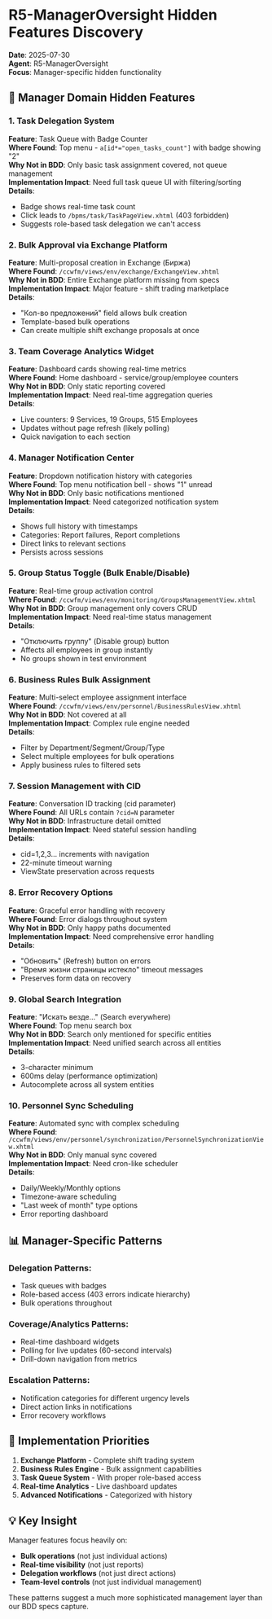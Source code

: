# R5-ManagerOversight Hidden Features Discovery

**Date**: 2025-07-30  
**Agent**: R5-ManagerOversight  
**Focus**: Manager-specific hidden functionality

## 🎯 Manager Domain Hidden Features

### 1. Task Delegation System
**Feature**: Task Queue with Badge Counter  
**Where Found**: Top menu - `a[id*="open_tasks_count"]` with badge showing "2"  
**Why Not in BDD**: Only basic task assignment covered, not queue management  
**Implementation Impact**: Need full task queue UI with filtering/sorting  
**Details**:
- Badge shows real-time task count
- Click leads to `/bpms/task/TaskPageView.xhtml` (403 forbidden)
- Suggests role-based task delegation we can't access

### 2. Bulk Approval via Exchange Platform
**Feature**: Multi-proposal creation in Exchange (Биржа)  
**Where Found**: `/ccwfm/views/env/exchange/ExchangeView.xhtml`  
**Why Not in BDD**: Entire Exchange platform missing from specs  
**Implementation Impact**: Major feature - shift trading marketplace  
**Details**:
- "Кол-во предложений" field allows bulk creation
- Template-based bulk operations
- Can create multiple shift exchange proposals at once

### 3. Team Coverage Analytics Widget
**Feature**: Dashboard cards showing real-time metrics  
**Where Found**: Home dashboard - service/group/employee counters  
**Why Not in BDD**: Only static reporting covered  
**Implementation Impact**: Need real-time aggregation queries  
**Details**:
- Live counters: 9 Services, 19 Groups, 515 Employees
- Updates without page refresh (likely polling)
- Quick navigation to each section

### 4. Manager Notification Center
**Feature**: Dropdown notification history with categories  
**Where Found**: Top menu notification bell - shows "1" unread  
**Why Not in BDD**: Only basic notifications mentioned  
**Implementation Impact**: Need categorized notification system  
**Details**:
- Shows full history with timestamps
- Categories: Report failures, Report completions
- Direct links to relevant sections
- Persists across sessions

### 5. Group Status Toggle (Bulk Enable/Disable)
**Feature**: Real-time group activation control  
**Where Found**: `/ccwfm/views/env/monitoring/GroupsManagementView.xhtml`  
**Why Not in BDD**: Group management only covers CRUD  
**Implementation Impact**: Need real-time status management  
**Details**:
- "Отключить группу" (Disable group) button
- Affects all employees in group instantly
- No groups shown in test environment

### 6. Business Rules Bulk Assignment
**Feature**: Multi-select employee assignment interface  
**Where Found**: `/ccwfm/views/env/personnel/BusinessRulesView.xhtml`  
**Why Not in BDD**: Not covered at all  
**Implementation Impact**: Complex rule engine needed  
**Details**:
- Filter by Department/Segment/Group/Type
- Select multiple employees for bulk operations
- Apply business rules to filtered sets

### 7. Session Management with CID
**Feature**: Conversation ID tracking (cid parameter)  
**Where Found**: All URLs contain `?cid=N` parameter  
**Why Not in BDD**: Infrastructure detail omitted  
**Implementation Impact**: Need stateful session handling  
**Details**:
- cid=1,2,3... increments with navigation
- 22-minute timeout warning
- ViewState preservation across requests

### 8. Error Recovery Options
**Feature**: Graceful error handling with recovery  
**Where Found**: Error dialogs throughout system  
**Why Not in BDD**: Only happy paths documented  
**Implementation Impact**: Need comprehensive error handling  
**Details**:
- "Обновить" (Refresh) button on errors
- "Время жизни страницы истекло" timeout messages
- Preserves form data on recovery

### 9. Global Search Integration
**Feature**: "Искать везде..." (Search everywhere)  
**Where Found**: Top menu search box  
**Why Not in BDD**: Search only mentioned for specific entities  
**Implementation Impact**: Need unified search across all entities  
**Details**:
- 3-character minimum
- 600ms delay (performance optimization)
- Autocomplete across all system entities

### 10. Personnel Sync Scheduling
**Feature**: Automated sync with complex scheduling  
**Where Found**: `/ccwfm/views/env/personnel/synchronization/PersonnelSynchronizationView.xhtml`  
**Why Not in BDD**: Only manual sync covered  
**Implementation Impact**: Need cron-like scheduler  
**Details**:
- Daily/Weekly/Monthly options
- Timezone-aware scheduling
- "Last week of month" type options
- Error reporting dashboard

## 📊 Manager-Specific Patterns

### Delegation Patterns:
- Task queues with badges
- Role-based access (403 errors indicate hierarchy)
- Bulk operations throughout

### Coverage/Analytics Patterns:
- Real-time dashboard widgets
- Polling for live updates (60-second intervals)
- Drill-down navigation from metrics

### Escalation Patterns:
- Notification categories for different urgency levels
- Direct action links in notifications
- Error recovery workflows

## 🚀 Implementation Priorities

1. **Exchange Platform** - Complete shift trading system
2. **Business Rules Engine** - Bulk assignment capabilities
3. **Task Queue System** - With proper role-based access
4. **Real-time Analytics** - Live dashboard updates
5. **Advanced Notifications** - Categorized with history

## 💡 Key Insight

Manager features focus heavily on:
- **Bulk operations** (not just individual actions)
- **Real-time visibility** (not just reports)
- **Delegation workflows** (not just direct actions)
- **Team-level controls** (not just individual management)

These patterns suggest a much more sophisticated management layer than our BDD specs capture.